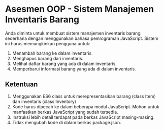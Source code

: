 # Asesmen OOP - Sistem Manajemen Inventaris Barang
Anda diminta untuk membuat sistem manajemen inventaris barang sederhana dengan menggunakan bahasa pemrograman JavaScript.
Sistem ini harus memungkinkan pengguna untuk:
1. Menambah barang ke dalam inventaris.
2. Menghapus barang dari inventaris.
3. Melihat daftar barang yang ada di dalam inventaris.
4. Memperbarui informasi barang yang ada di dalam inventaris.

## Ketentuan
1. Menggunakan ES6 class untuk merepresentasikan barang (class Item) dan inventaris (class Inventory)
2. Kode harus dipecah ke dalam beberapa modul JavaScript. Mohon untuk manfaatkan berkas JavaScript yang sudah tersedia.
3. Instruksi lebih detail terdapat pada berkas JavaScript masing-masing.
4. Tidak mengubah kode di dalam berkas package.json.